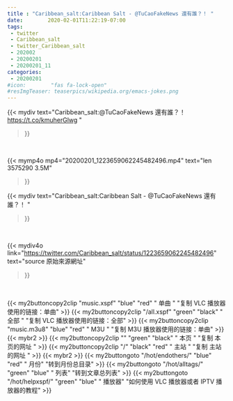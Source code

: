 ```yaml
---
title : "Caribbean_salt:Caribbean Salt - @TuCaoFakeNews 還有誰？！ "
date:        2020-02-01T11:22:19-07:00
tags:
 - twitter
 - Caribbean_salt
 - twitter_Caribbean_salt
 - 202002
 - 20200201
 - 20200201_11
categories:
 - 20200201
#icon:        "fas fa-lock-open"
#resImgTeaser: teaserpics/wikipedia.org/emacs-jokes.png
---
```


{{< mydiv text="Caribbean_salt:@TuCaoFakeNews 還有誰？！ https://t.co/kmuherGlwg "
>}}
<br>


{{< mymp4o mp4="20200201_1223659062245482496.mp4"
text="len 3575290    3.5M"
>}}


{{< mydiv text="Caribbean_salt:Caribbean Salt - @TuCaoFakeNews 還有誰？！ "
>}}
<br>

{{< mydiv4o link="https://twitter.com/Caribbean_salt/status/1223659062245482496"
text="source 原始來源網址"
>}}


<br>



{{< my2buttoncopy2clip "music.xspf"        "blue"   "red"    " 单曲 "  "复制 VLC 播放器使用的链接：单曲" >}} {{< my2buttoncopy2clip "/all.xspf"         "green"  "black"  " 全部 "  "复制 VLC 播放器使用的链接：全部" >}} {{< my2buttoncopy2clip "music.m3u8"        "blue"   "red"    " M3U  "    "复制 M3U 播放器使用的链接：单曲" >}} {{< mybr2 >}} {{< my2buttoncopy2clip ""                  "green"  "black"  " 本页 "    "复制 本页的网址 " >}} {{< my2buttoncopy2clip "/"                 "black"  "red"    " 主站 "    "复制 主站的网址 " >}} {{< mybr2 >}} {{< my2buttongoto      "/hot/endothers/"   "blue"   "red"    " 月份"   "转到月份总目录" >}} {{< my2buttongoto      "/hot/alltags/"     "green"  "blue"   " 列表"   "转到文章总列表" >}} {{< my2buttongoto      "/hot/helpxspf/"    "green"  "blue"   " 播放器" "如何使用 VLC 播放器或者 IPTV 播放器的教程" >}} 
